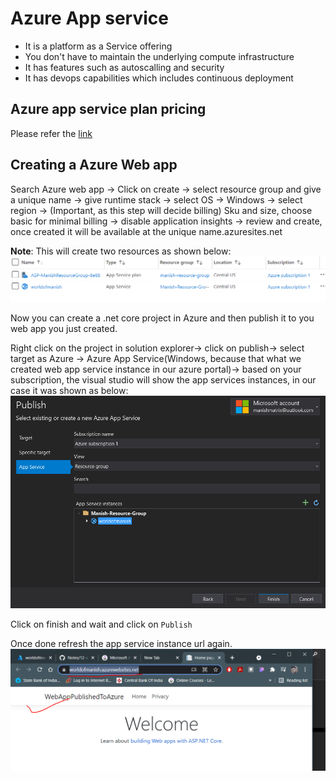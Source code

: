 # Azure App service

- It is a platform as a Service offering
- You don't have to maintain the underlying compute infrastructure
- It has features such as autoscalling and security
- It has devops capabilities which includes continuous deployment

## Azure app service plan pricing

Please refer the [link](https://azure.microsoft.com/en-in/pricing/details/app-service/windows/)

## Creating a Azure Web app

Search Azure web app -> Click on create -> select resource group and give a unique name -> give runtime stack -> select OS -> Windows -> select region -> (Important, as this step will decide billing) Sku and size, choose basic for minimal billing -> disable application insights -> review and create, once created it will be available at the unique name.azuresites.net

**Note**: This will create two resources as shown below:
![web app](./images/35.PNG)

Now you can create a .net core project in Azure and then publish it to you web app you just created.

Right click on the project in solution explorer-> click on publish-> select target as Azure -> Azure App Service(Windows, because that what we created web app service instance in our azure portal)-> based on your subscription, the visual studio will show the app services instances, in our case it was shown as below:
![instance](./images/36.PNG)

Click on finish and wait and click on `Publish`

Once done refresh the app service instance url again.
![deployed web app](./images/37.PNG)
